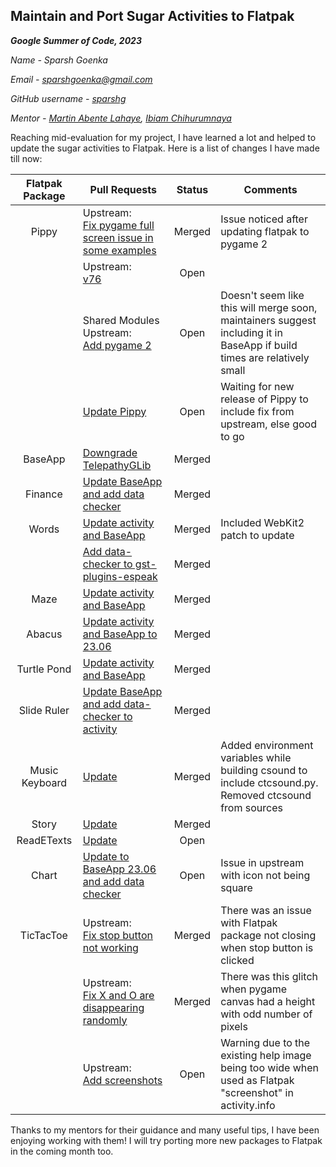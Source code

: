 Maintain and Port Sugar Activities to Flatpak
-----

***Google Summer of Code, 2023***

*Name - Sparsh Goenka*

*Email - sparshgoenka@gmail.com*

*GitHub username - [sparshg](https://github.com/sparshg/)*

*Mentor - [Martin Abente Lahaye](https://github.com/tchx84), [Ibiam Chihurumnaya](https://github.com/chimosky/)*

Reaching mid-evaluation for my project, I have learned a lot and helped to update the sugar activities to Flatpak.
Here is a list of changes I have made till now:

| **Flatpak Package** | **Pull Requests**                                                                                            | **Status** | **Comments**                                                                                                            |
|:-------------------:|--------------------------------------------------------------------------------------------------------------|:----------:|-------------------------------------------------------------------------------------------------------------------------|
|        Pippy        | Upstream:<br> [Fix pygame full screen issue in some examples](https://github.com/sugarlabs/Pippy/pull/86)    |   Merged   | Issue noticed after updating flatpak to pygame 2                                                                        |
|                     | Upstream:<br> [v76](https://github.com/sugarlabs/Pippy/pull/88)                                              |    Open    |                                                                                                                         |
|                     | Shared Modules Upstream:<br> [Add pygame 2](https://github.com/flathub/shared-modules/pull/247)              |    Open    | Doesn't seem like this will merge soon, maintainers suggest including it in BaseApp if build times are relatively small |
|                     | [Update Pippy](https://github.com/flathub/org.sugarlabs.Pippy/pull/6)                                        |    Open    | Waiting for new release of Pippy to include fix from upstream, else good to go                                          |
|       BaseApp       | [Downgrade TelepathyGLib](https://github.com/flathub/org.sugarlabs.BaseApp/pull/8)                           |   Merged   |                                                                                                                         |
|       Finance       | [Update BaseApp and add data checker](https://github.com/flathub/org.sugarlabs.Finance/pull/4)               |   Merged   |                                                                                                                         |
|        Words        | [Update activity and BaseApp](https://github.com/flathub/org.sugarlabs.Words/pull/5)                         |   Merged   | Included WebKit2 patch to update                                                                                        |
|                     | [Add data-checker to gst-plugins-espeak](https://github.com/flathub/org.sugarlabs.Words/pull/7)              |   Merged   |                                                                                                                         |
|         Maze        | [Update activity and BaseApp](https://github.com/flathub/org.sugarlabs.Maze/pull/6)                          |   Merged   |                                                                                                                         |
|        Abacus       | [Update activity and BaseApp to 23.06](https://github.com/flathub/org.sugarlabs.AbacusActivity/pull/9)       |   Merged   |                                                                                                                         |
|     Turtle Pond     | [Update activity and BaseApp](https://github.com/flathub/org.sugarlabs.TurtlePondActivity/pull/5)            |   Merged   |                                                                                                                         |
|     Slide Ruler     | [Update BaseApp and add data-checker to activity](https://github.com/flathub/org.sugarlabs.Sliderule/pull/4) |   Merged   |                                                                                                                         |
|    Music Keyboard   | [Update](https://github.com/flathub/org.sugarlabs.MusicKeyboard/pull/7)                                      |   Merged   | Added environment variables while building csound to include ctcsound.py. Removed ctcsound from sources                 |
|        Story        | [Update](https://github.com/flathub/org.sugarlabs.StoryActivity/pull/5)                                      |   Merged   |                                                                                                                         |
|      ReadETexts     | [Update](https://github.com/flathub/org.sugarlabs.ReadETexts/pull/5)                                         |    Open    |                                                                                                                         |
|        Chart        | [Update to BaseApp 23.06 and add data checker](https://github.com/flathub/org.sugarlabs.Chart/pull/4)        |    Open    | Issue in upstream with icon not being square                                                                            |
|      TicTacToe      | Upstream:<br> [Fix stop button not working](https://github.com/sugarlabs/tictactoe/pull/6)                   |   Merged   | There was an issue with Flatpak package not closing when stop button is clicked                                         |
|                     | Upstream:<br> [Fix X and O are disappearing randomly](https://github.com/sugarlabs/tictactoe/pull/9)         |   Merged   | There was this glitch when pygame canvas had a height with odd number of pixels                                         |
|                     | Upstream:<br> [Add screenshots](https://github.com/sugarlabs/tictactoe/pull/10)                              |    Open    | Warning due to the existing help image being too wide when used as Flatpak "screenshot" in activity.info                |

Thanks to my mentors for their guidance and many useful tips, I have been enjoying working with them! I will try porting more new packages to Flatpak in the coming month too.
